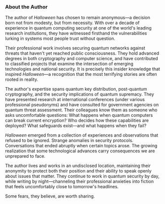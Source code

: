 ### About the Author

The author of *Halloween* has chosen to remain anonymous—a decision born not from modesty, but from necessity. With over a decade of experience in quantum computing security at one of the world's leading research institutions, they have witnessed firsthand the vulnerabilities lurking in systems most people trust without question.

Their professional work involves securing quantum networks against threats that haven't yet reached public consciousness. They hold advanced degrees in both cryptography and computer science, and have contributed to classified projects that examine the intersection of emerging technologies and national security. It is precisely this insider knowledge that inspired *Halloween*—a recognition that the most terrifying stories are often rooted in reality.

The author's expertise spans quantum key distribution, post-quantum cryptography, and the security implications of quantum supremacy. They have presented research at international conferences (under various professional pseudonyms) and have consulted for government agencies on quantum threat assessment. Their colleagues know them as someone who asks uncomfortable questions: What happens when quantum computers can break current encryption? Who decides how these capabilities are deployed? What safeguards exist—and what happens when they fail?

*Halloween* emerged from a collection of experiences and observations that refused to be ignored. Strange anomalies in security protocols. Conversations that ended abruptly when certain topics arose. The growing realization that some technological advances carry consequences we are unprepared to face.

The author lives and works in an undisclosed location, maintaining their anonymity to protect both their position and their ability to speak openly about issues that matter. They continue to work in quantum security by day, while writing by night—channeling their professional anxieties into fiction that feels uncomfortably close to tomorrow's headlines.

Some fears, they believe, are worth sharing.